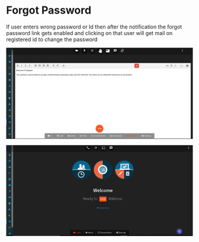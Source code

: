 # Forgot Password

If user enters wrong password or Id then after the notification the forgot password link gets enabled and clicking on that user will get mail on registered id to change the password

![](../.gitbook/assets/image%20%28182%29.png)

![](../.gitbook/assets/image%20%28194%29.png)





